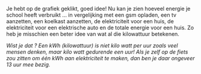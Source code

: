 Je hebt op de grafiek geklikt, goed idee! Nu kan je zien hoeveel energie je school heeft verbruikt ... in vergelijking met een gsm opladen, een tv aanzetten, een koelkast aanzetten, de elektriciteit voor een huis, de elektriciteit voor een elektrische auto en de totale energie voor een huis. Zo heb je misschien een beter idee van wat al die kilowattuur betekenen.

*Wist je dat ? Een kWh (kilowattuur) is niet kilo watt per uur zoals veel mensen denken, maar kilo watt gedurende een uur! Als je zelf op de fiets zou zitten om één kWh aan elektriciteit te maken, dan ben je daar ongeveer 13 uur mee bezig.*
